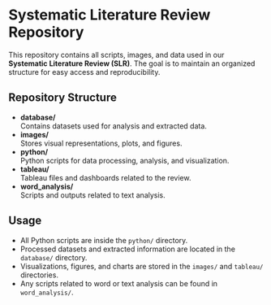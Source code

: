 # Systematic Literature Review Repository

This repository contains all scripts, images, and data used in our **Systematic Literature Review (SLR)**. The goal is to maintain an organized structure for easy access and reproducibility.

## Repository Structure

- **database/**  
  Contains datasets used for analysis and extracted data.
- **images/**  
  Stores visual representations, plots, and figures.
- **python/**  
  Python scripts for data processing, analysis, and visualization.
- **tableau/**  
  Tableau files and dashboards related to the review.
- **word_analysis/**  
  Scripts and outputs related to text analysis.

## Usage

- All Python scripts are inside the `python/` directory.
- Processed datasets and extracted information are located in the `database/` directory.
- Visualizations, figures, and charts are stored in the `images/` and `tableau/` directories.
- Any scripts related to word or text analysis can be found in `word_analysis/`.
